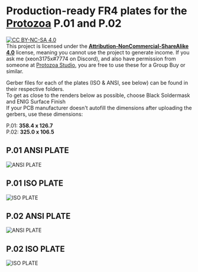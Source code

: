# Production-ready FR4 plates for the [Protozoa](https://protozoa.studio/) P.01 and P.02  

[![CC BY-NC-SA 4.0][cc-by-nc-sa-image]][cc-by-nc-sa]  
This project is licensed under the **[Attribution-NonCommercial-ShareAlike 4.0](http://creativecommons.org/licenses/by-nc-sa/4.0/)** license, meaning you cannot use the project to generate income. If you ask me (xeon3175x#7774 on Discord), and also have permission from someone at [Protozoa Studio](https://protozoa.studio/), you are free to use these for a Group Buy or similar.

Gerber files for each of the plates (ISO & ANSI, see below) can be found in their respective folders.  
To get as close to the renders below as possible, choose Black Soldermask and ENIG Surface Finish  
If your PCB manufacturer doesn't autofill the dimensions after uploading the gerbers, use these dimensions:  

P.01: **358.4 x 126.7**  
P.02: **325.0 x 106.5**  
## P.01 ANSI PLATE
![ANSI PLATE](https://github.com/xeon3175x/protozoa-plates/blob/master/res/P01_ANSI.png)  

## P.01 ISO PLATE
![ISO PLATE](https://github.com/xeon3175x/protozoa-plates/blob/master/res/P01_ISO.png)

## P.02 ANSI PLATE  
![ANSI PLATE](https://github.com/xeon3175x/protozoa-plates/blob/master/res/P02_ANSI_front2.png) 

## P.02 ISO PLATE
![ISO PLATE](https://github.com/xeon3175x/protozoa-plates/blob/master/res/P02_ISO.png)

[cc-by-nc-sa]: http://creativecommons.org/licenses/by-nc-sa/4.0/
[cc-by-nc-sa-image]: https://licensebuttons.net/l/by-nc-sa/4.0/88x31.png
[cc-by-nc-sa-shield]: https://img.shields.io/badge/License-CC%20BY--NC--SA%204.0-lightgrey.svg
